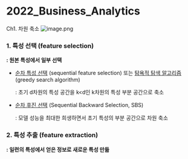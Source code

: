 # 2022_Business_Analytics

Ch1. 차원 축소 
![image.png](attachment:image.png)

### 1. 특성 선택 (feature selection)
**: 원본 특성에서 일부 선택**


- <U>순차 특성 선택</U> (sequential feature selection) 또는 <U>탐욕적 탐색 알고리즘</U> (greedy search algorithm)

    : 초기 d차원의 특성 공간을 k<d인 k차원의 특성 부분 공간으로 축소
    
    
- <U>순차 후진 선택</U> (Sequential Backward Selection, SBS)

    : 모델 성능을 최대한 희생하면서 초기 특성의 부분 공간으로 차원 축소 
    
### 2. 특성 추출 (feature extraction)
**: 일련의 특성에서 얻은 정보로 새로운 특성 만듦**
